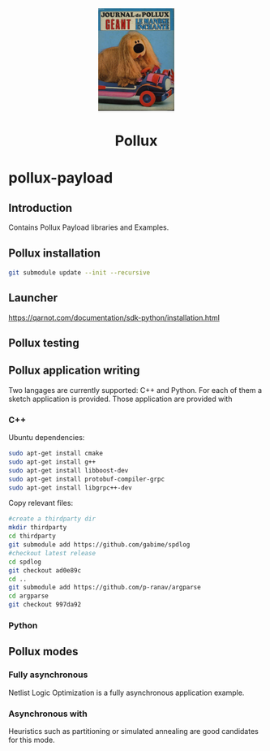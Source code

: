 <div align="center">
<img width="150" alt="Pollux Logo" src="./docs/images/pollux.jpg"><h1>Pollux</h1>
</div>


# pollux-payload
## Introduction
Contains Pollux Payload libraries and Examples.
## Pollux installation
```bash
git submodule update --init --recursive
```

## Launcher
https://qarnot.com/documentation/sdk-python/installation.html



## Pollux testing

## Pollux application writing
Two langages are currently supported: C++ and Python. For each of them a sketch application is provided.
Those application are provided with 

### C++
Ubuntu dependencies:
```bash
sudo apt-get install cmake
sudo apt-get install g++
sudo apt-get install libboost-dev
sudo apt-get install protobuf-compiler-grpc
sudo apt-get install libgrpc++-dev
```
Copy relevant files:
```bash
#create a thirdparty dir
mkdir thirdparty
cd thirdparty
git submodule add https://github.com/gabime/spdlog
#checkout latest release
cd spdlog
git checkout ad0e89c
cd ..
git submodule add https://github.com/p-ranav/argparse
cd argparse
git checkout 997da92
```

### Python

## Pollux modes
### Fully asynchronous
Netlist Logic Optimization is a fully asynchronous application example.
### Asynchronous with 
Heuristics such as partitioning or simulated annealing are good candidates for this mode.
